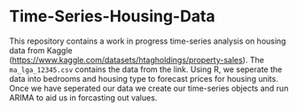 # Time-Series-Housing-Data

This repository contains a work in progress time-series analysis on housing data from Kaggle (https://www.kaggle.com/datasets/htagholdings/property-sales). The `ma_lga_12345.csv` contains the data from the link. Using R, we seperate the data into bedrooms and housing type to forecast prices for housing units. Once we have seperated our data we create our time-series objects and run ARIMA to aid us in forcasting out values.
